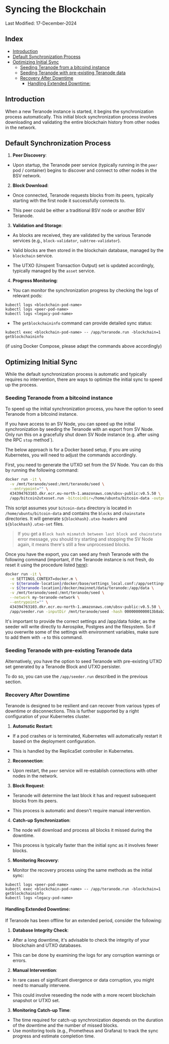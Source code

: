 # Syncing the Blockchain

Last Modified: 17-December-2024

## Index


- [Introduction](#introduction)
- [Default Synchronization Process](#default-synchronization-process)
- [Optimizing Initial Sync](#optimizing-initial-sync)
    - [Seeding Teranode from a bitcoind instance](#seeding-teranode-from-a-bitcoind-instance)
    - [Seeding Teranode with pre-existing Teranode data](#seeding-teranode-with-pre-existing-teranode-data)
    - [Recovery After Downtime](#recovery-after-downtime)
        - [Handling Extended Downtime:](#handling-extended-downtime)


## Introduction

When a new Teranode instance is started, it begins the synchronization process automatically. This initial block synchronization process involves downloading and validating the entire blockchain history from other nodes in the network.


## Default Synchronization Process

1. **Peer Discovery**:
- Upon startup, the Teranode peer service (typically running in the `peer` pod / container) begins to discover and connect to other nodes in the BSV network.



2. **Block Download**:
- Once connected, Teranode requests blocks from its peers, typically starting with the first node it successfully connects to.

- This peer could be either a traditional BSV node or another BSV Teranode.



3. **Validation and Storage**:
- As blocks are received, they are validated by the various Teranode services (e.g., `block-validator`, `subtree-validator`).

- Valid blocks are then stored in the blockchain database, managed by the `blockchain` service.

- The UTXO (Unspent Transaction Output) set is updated accordingly, typically managed by the `asset` service.



4. **Progress Monitoring**:

- You can monitor the synchronization progress by checking the logs of relevant pods:
```
kubectl logs <blockchain-pod-name>
kubectl logs <peer-pod-name>
kubectl logs <legacy-pod-name>
```
- The `getblockchaininfo` command can provide detailed sync status:
```
kubectl exec <blockchain-pod-name> -- /app/teranode.run -blockchain=1 getblockchaininfo
```

(if using Docker Compose, please adapt the commands above accordingly)


## Optimizing Initial Sync

While the default synchronization process is automatic and typically requires no intervention, there are ways to optimize the initial sync to speed up the process.

### Seeding Teranode from a bitcoind instance

To speed up the initial synchronization process, you have the option to seed Teranode from a bitcoind instance.

If you have access to an SV Node, you can speed up the initial synchronization by seeding the Teranode with an export from SV Node.
Only run this on a gracefully shut down SV Node instance (e.g. after using the RPC `stop` method`).

The below approach is for a Docker based setup, if you are using Kubernetes, you will need to adjust the commands accordingly.

First, you need to generate the UTXO set from the SV Node. You can do this by running the following command:

```bash
docker run -it \
  -v /mnt/teranode/seed:/mnt/teranode/seed \
  --entrypoint="" \
  434394763103.dkr.ecr.eu-north-1.amazonaws.com/ubsv-public:v0.5.50 \
  /app/bitcoin2utxoset.run -bitcoinDir=/home/ubuntu/bitcoin-data -outputDir=/mnt/teranode/seed/export
```

This script assumes your `bitcoin-data` directory is located in `/home/ubuntu/bitcoin-data` and contains the `blocks`
and `chainstate` directories. It will generate `${blockhash}.utxo-headers` and `${blockhash}.utxo-set` files.

> If you get a `Block hash mismatch between last block and chainstate` error message, you should try starting and stopping
the SV Node again, it means there's still a few unprocessed blocks.

Once you have the export, you can seed any fresh Teranode with the following command (important, if the Teranode instance is not fresh, do reset it using the procedure listed [here](./minersHowToResetTeranode.md)):

```bash
docker run -it \
  -e SETTINGS_CONTEXT=docker.m \
  -v ${teranode-location}/docker/base/settings_local.conf:/app/settings_local.conf \
  -v ${teranode-location}/docker/mainnet/data/teranode:/app/data \
  -v /mnt/teranode/seed:/mnt/teranode/seed \
  --network my-teranode-network \
  --entrypoint="" \
  434394763103.dkr.ecr.eu-north-1.amazonaws.com/ubsv-public:v0.5.50 \
  /app/seeder.run -inputDir /mnt/teranode/seed -hash 0000000000013b8ab2cd513b0261a14096412195a72a0c4827d229dcc7e0f7af
```

It's important to provide the correct settings and /app/data folder, as the seeder will write directly to Aerospike,
Postgres and the filesystem. So if you overwrite some of the settings with environment variables, make sure to add them
with `-e` to this command.


### Seeding Teranode with pre-existing Teranode data

Alternatively, you have the option to seed Teranode with pre-existing UTXO set generated by a Teranode Block and UTXO persister.

To do so, you can use the `/app/seeder.run` described in the previous section.


### Recovery After Downtime

Teranode is designed to be resilient and can recover from various types of downtime or disconnections. This is further supported by a right configuration of your Kubernetes cluster.



1. **Automatic Restart**:
- If a pod crashes or is terminated, Kubernetes will automatically restart it based on the deployment configuration.

- This is handled by the ReplicaSet controller in Kubernetes.



2. **Reconnection**:
- Upon restart, the `peer` service will re-establish connections with other nodes in the network.



3. **Block Request**:
- Teranode will determine the last block it has and request subsequent blocks from its peers.

- This process is automatic and doesn't require manual intervention.



4. **Catch-up Synchronization**:
- The node will download and process all blocks it missed during the downtime.

- This process is typically faster than the initial sync as it involves fewer blocks.



5. **Monitoring Recovery**:

- Monitor the recovery process using the same methods as the initial sync:
```
kubectl logs <peer-pod-name>
kubectl exec <blockchain-pod-name> -- /app/teranode.run -blockchain=1 getblockchaininfo
kubectl logs <legacy-pod-name>
```



#### Handling Extended Downtime:

If Teranode has been offline for an extended period, consider the following:

1. **Database Integrity Check**:
- After a long downtime, it's advisable to check the integrity of your blockchain and UTXO databases.

- This can be done by examining the logs for any corruption warnings or errors.



2. **Manual Intervention**:
- In rare cases of significant divergence or data corruption, you might need to manually intervene.

- This could involve reseeding the node with a more recent blockchain snapshot or UTXO set.



3. **Monitoring Catch-up Time**:
- The time required for catch-up synchronization depends on the duration of the downtime and the number of missed blocks.
- Use monitoring tools (e.g., Prometheus and Grafana) to track the sync progress and estimate completion time.
